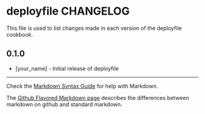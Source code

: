 # deployfile CHANGELOG

This file is used to list changes made in each version of the deployfile cookbook.

## 0.1.0
- [your_name] - Initial release of deployfile

- - -
Check the [Markdown Syntax Guide](http://daringfireball.net/projects/markdown/syntax) for help with Markdown.

The [Github Flavored Markdown page](http://github.github.com/github-flavored-markdown/) describes the differences between markdown on github and standard markdown.
